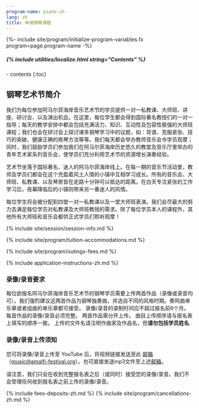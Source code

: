 ```yaml
---
program-name: piano-zh
lang: zh
title: 申请钢琴课程
---
```

{%- include site/program/initialize-program-variables.fx program=page.program-name -%}

<div class="highlight-box" markdown="1">
<h5>{% include utilities/localize.html string="Contents" %}</h5>
- contents
{:toc}
</div>

## 钢琴艺术节简介

我们为每位参加阿马尔菲海岸音乐艺术节的学员提供一对一私教课、大师班、讲座、研讨会、以及演出机会。在这里，每位学生都会得到国际著名教授们的一对一指导；每天的教学安排中都会包括充满活力、知识、互动性及包容性极强的大师班课程；我们也会在研讨会上探讨诸多钢琴学习中的议题，如：背谱、克服紧张、技巧的突破、健康正确的练琴方法等等。我们每天都会举办教师音乐会令学员观摩；同时，我们鼓励学员们参加我们在阿马尔菲海岸历史悠久的教堂及音乐厅里举办的青年艺术家系列音乐会，使学员们充分利用艺术节的资源增长演奏经验。

艺术节坐落于国际著名、迷人的阿马尔菲海岸线上。在每一期的音乐节活动里，教师及学员们都会在这个充盈着风土人情的小镇中互相学习成长。所有的音乐会、大师班、私教课、以及琴房皆在走路十分钟可以抵达的距离。在白天专注紧张的工作学习后，夜幕降临后的小镇则带来另一番迷人的风情。

每位学生将会被分配到四堂一对一私教课以及一堂大师班表演。我们会尽最大的努力去满足每位学员对私教课及大师班教授的需求。除了每位学员本人的课程外，其他所有大师班和音乐会都供正式学员们聆听观摩！

{% include site/session/session-info.md %}

{% include site/program/tuition-accommodations.md %}

{% include site/program/outings-fees.md %}

{% include application-instructions-zh.md %}

### 录像/录音要求

每位欲报名阿马尔菲海岸音乐艺术节的钢琴学员需要上传两首作品（录像或录音均可）。我们强烈建议这两首作品为钢琴独奏曲，并选自不同的风格时期。奏鸣曲单乐章或者组曲的单乐章都可接受。
录像/录音的录制时间应不超过报名前6个月。
每首作品的录像/录音必须完整。
两首作品需分开上传。
曲目上传顺序请与报名表上填写的顺序一致。
上传的文件名请注明作曲家及作品名，但**请勿包括学员姓名**.

### 录像/录音上传须知

您可将录像/录音上传至 YouTube 后，将视频链接发送至此 [邮箱](mailto:music@amalfi-festival.org)（music@amalfi-festival.org）。也可直接发送mp3文件至上述[邮箱](mailto:music@amalfi-festival.org)。

请注意，我们只会在收到完整报名表之后（或同时）接受您的录像/录音。我们不会受理任何收到报名表之前上传的录像/录音。

{% include fees-deposits-zh.md %}
{% include site/program/cancellations-zh.md %}
